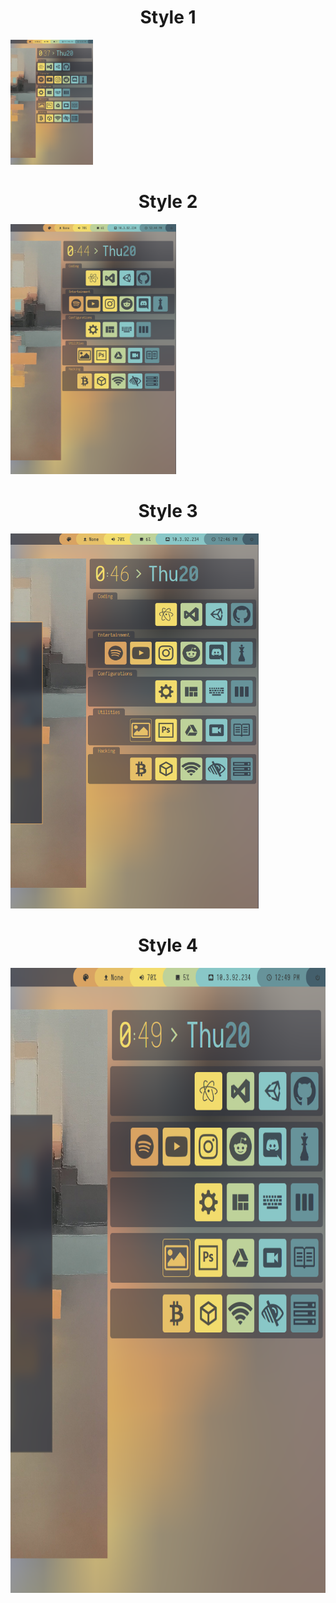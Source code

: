<h1 align="center">Style 1</h1>
<img src="screenshot1.png" height="200px">
<h1 align="center">Style 2</h1>
<img src="screenshot2.png" height="400px">
<h1 align="center">Style 3</h1>
<img src="screenshot3.png" height="600px">
<h1 align="center">Style 4</h1>
<img src="screenshot4.png" height="1000px">
